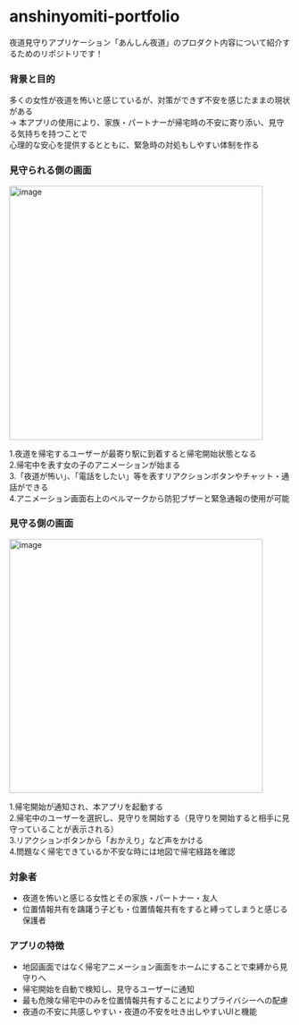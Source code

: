 # anshinyomiti-portfolio
夜道見守りアプリケーション「あんしん夜道」のプロダクト内容について紹介するためのリポジトリです！

### 背景と目的
多くの女性が夜道を怖いと感じているが、対策ができず不安を感じたままの現状がある<br>
→ 本アプリの使用により、家族・パートナーが帰宅時の不安に寄り添い、見守る気持ちを持つことで<br>心理的な安心を提供するとともに、緊急時の対処もしやすい体制を作る

### 見守られる側の画面
<img width="454" alt="image" src="https://github.com/keita080315/anshinyomiti-portfolio/assets/72794374/dcab1026-c32f-4ac4-b1a6-65751f8b66bc">

1.夜道を帰宅するユーザーが最寄り駅に到着すると帰宅開始状態となる <br>
2.帰宅中を表す女の子のアニメーションが始まる <br>
3.「夜道が怖い」、「電話をしたい」等を表すリアクションボタンやチャット・通話ができる <br>
4.アニメーション画面右上のベルマークから防犯ブザーと緊急通報の使用が可能 <br>

### 見守る側の画面
<img width="454" alt="image" src="https://github.com/keita080315/anshinyomiti-portfolio/assets/72794374/0890d839-05b1-4dca-8f96-442b2289709d">

1.帰宅開始が通知され、本アプリを起動する <br>
2.帰宅中のユーザーを選択し、見守りを開始する（見守りを開始すると相手に見守っていることが表示される） <br>
3.リアクションボタンから「おかえり」など声をかける <br> 
4.問題なく帰宅できているか不安な時には地図で帰宅経路を確認 <br>

### 対象者
- 夜道を怖いと感じる女性とその家族・パートナー・友人
- 位置情報共有を躊躇う子ども・位置情報共有をすると縛ってしまうと感じる保護者

### アプリの特徴
- 地図画面ではなく帰宅アニメーション画面をホームにすることで束縛から見守りへ
- 帰宅開始を自動で検知し、見守るユーザーに通知
- 最も危険な帰宅中のみを位置情報共有することによりプライバシーへの配慮
- 夜道の不安に共感しやすい・夜道の不安を吐き出しやすいUIと機能
